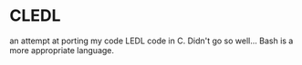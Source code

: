 # CLEDL
an attempt at porting my code LEDL code in C.
Didn't go so well...
Bash is a more appropriate language.

